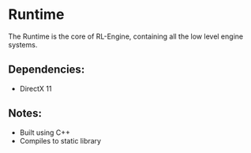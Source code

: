 # Runtime
The Runtime is the core of RL-Engine, containing all the low level engine systems.

## Dependencies:
- DirectX 11

## Notes:
- Built using C++
- Compiles to static library
